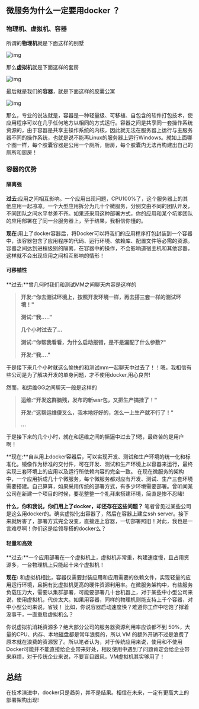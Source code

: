 ## 微服务为什么一定要用docker ？

### 物理机、虚拟机、容器

所谓的**物理机**就是下面这样的别墅

![img](https://mmbiz.qpic.cn/mmbiz_jpg/SYoYmIOcI5qicOcLAxn1g0nc05gb1IibicmLSCVFjIzEr83DfwOBMOH5atEHFo4nEJ5kjsXQNiaetPaBERPeWP0ZZA/640?wx_fmt=jpeg&tp=webp&wxfrom=5&wx_lazy=1&wx_co=1)



那么**虚拟机**就是下面这样的套房

![img](https://mmbiz.qpic.cn/mmbiz_jpg/SYoYmIOcI5qicOcLAxn1g0nc05gb1Iibicmzgt2KkQZj0yLGJAaQ80pN3KsE6eSzPygomIeGWucDKKX7KgBbH469Q/640?wx_fmt=jpeg&tp=webp&wxfrom=5&wx_lazy=1&wx_co=1)

最后就是我们的**容器**，就是下面这样的胶囊公寓

![img](https://mmbiz.qpic.cn/mmbiz_jpg/SYoYmIOcI5qicOcLAxn1g0nc05gb1IibicmpjHNk9rnBiceq2gdXIsBlgric17J8uichibrG5VSwsibHSBvfhvzDu7vQcw/640?wx_fmt=jpeg&tp=webp&wxfrom=5&wx_lazy=1&wx_co=1)

那么，专业的说法就是，容器是一种轻量级、可移植、自包含的软件打包技术，使应用程序可以在几乎任何地方以相同的方式运行。容器之间是共享同一套操作系统资源的，由于容器是共享主操作系统的内核，因此就无法在服务器上运行与主服务器不同的操作系统，也就是说不能再Linux的服务器上运行Windows。就如上面哪个图一样，每个胶囊容器是公用一个厕所，厨房，每个胶囊内无法再构建出自己的厕所和厨房！

### 容器的优势

#### 隔离强

**过去**:应用之间相互影响。一个应用出现问题，CPU100%了，这个服务器上的其他应用一起凉凉。一个大型应用拆分为几十个微服务，分别交由不同的团队开发，不同团队之间水平参差不齐。如果还采用这种部署方式，你的应用和某个坑爹团队的应用部署在了同一台服务器上，至于结果，我相信你懂的。

**现在**:用上了docker容器后，将Docker可以将我们的应用程序打包封装到一个容器中，该容器包含了应用程序的代码、运行环境、依赖库、配置文件等必需的资源。容器之间达到进程级别的隔离，在容器中的操作，不会影响道宿主机和其他容器，这样就不会出现应用之间相互影响的情形！

#### 可移植性

**过去:**曾几何时我们和测试MM之间聊天内容是这样的

> **开发:"你去测试环境上，按照开发环境一样，再去搭三套一样的测试环境！"**    
>
> **测试:"我….."**    
>
> **几个小时过去了…**    
>
> **测试:"你帮我看看，为什么启动报错，是不是漏配了什么参数?"**    
>
> **开发:"我…."**

于是接下来几个小时就这么愉快的和测试mm一起聊天中过去了！！嗯，我相信有些公司是为了解决开发的单身问题，才不使用docker,用心良苦!

然而，和运维GG之间聊天一般是这样的

> **运维:"开发这群脑残，发布的新war包，又把生产搞挂了！"**   
>
> **开发:"这帮运维傻叉么，我本地好好的，怎么一上生产就不行了！"**   
>
> **…**

于是接下来的几个小时，就在和运维之间的撕逼中过去了!嗯，最终苦的是用户啊！

**现在:**自从用上docker容器后，可以实现开发、测试和生产环境的统一化和标准化。镜像作为标准的交付件，可在开发、测试和生产环境上以容器来运行，最终实现三套环境上的应用以及运行所依赖内容的完全一致。
在现在微服务的架构中，一个应用拆成几十个微服务，每个微服务都对应有开发、测试、生产三套环境需要搭建。自己算算，如果采用传统的部署方式，有多少环境需要部署。曾听闻某公司在新建一个项目的时候，要花整整一个礼拜来搭建环境，简直是惨不忍睹!

**什么，你和我说，你们用上了docker，却还存在这些问题？**
笔者曾见过某些公司是这么用docker的。确实虚拟化出容器了，然后在容器上建立ssh server。接下来就厉害了，部署方式完全没变，直接连上容器，一切部署照旧！对此，我也是一言难尽啊！你们这是给领导搭的docker么？

#### 轻量和高效

**过去:**一个应用部署在一个虚拟机上，虚拟机非常重，构建速度慢，且占用资源多，一台物理机上只能起十来个虚拟机！

**现在:**
和虚拟机相比，容器仅需要封装应用和应用需要的依赖文件，实现轻量的应用运行环境，且拥有比虚拟机更高的硬件资源利用率。在微服务架构中，有些服务负载压力大，需要以集群部署，可能要部署几十台机器上，对于某些中小型公司来说，使用虚拟机，代价太大。如果用容器，同样的物理机则能支持上千个容器，对中小型公司来说，省钱！
比如，你说容器启动速度快？难道你工作中吃饱了撑着没事干，一直重启虚拟机么？


你说虚拟机消耗资源多？绝大部分公司的服务器资源利用率应该都不到 50%，大量的CPU、内存、本地磁盘都是常年浪费的，所以 VM 的额外开销不过是浪费了原本就在浪费的资源罢了。所以笔者认为，对于传统应用来说，使用和不使用Docker可能并不能直接给企业带来好处，相反使用中遇到了问题肯定会给企业带来麻烦，对于传统企业来说，不要盲目跟风，VM虚拟机其实够用了！

## 总结

在技术演进中，docker只是趋势，并不是结果。相信在未来，一定有更高大上的部署架构出现!
